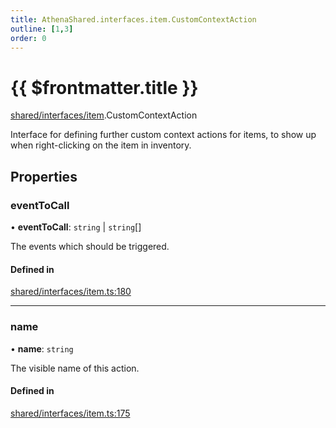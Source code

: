 ```yaml
---
title: AthenaShared.interfaces.item.CustomContextAction
outline: [1,3]
order: 0
---
```


# {{ $frontmatter.title }}


[shared/interfaces/item](../modules/shared_interfaces_item.md).CustomContextAction

Interface for defining further custom context actions for items,
to show up when right-clicking on the item in inventory.

## Properties

### eventToCall

• **eventToCall**: `string` \| `string`[]

The events which should be triggered.

#### Defined in

[shared/interfaces/item.ts:180](https://github.com/Stuyk/altv-athena/blob/e7d4753/src/core/shared/interfaces/item.ts#L180)

___

### name

• **name**: `string`

The visible name of this action.

#### Defined in

[shared/interfaces/item.ts:175](https://github.com/Stuyk/altv-athena/blob/e7d4753/src/core/shared/interfaces/item.ts#L175)
